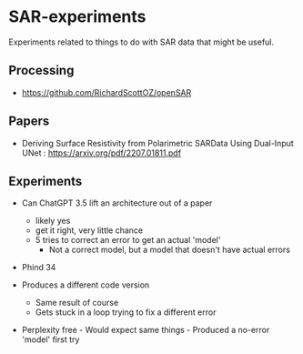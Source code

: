 # SAR-experiments
Experiments related to things to do with SAR data that might be useful.

## Processing
- https://github.com/RichardScottOZ/openSAR

## Papers
- Deriving Surface Resistivity from Polarimetric SARData Using Dual-Input UNet : https://arxiv.org/pdf/2207.01811.pdf

## Experiments
- Can ChatGPT 3.5 lift an architecture out of a paper
	- likely yes
	- get it right, very little chance
	- 5 tries to correct an error to get an actual 'model'
		- Not a correct model, but a model that doesn't have actual errors
		
		
- Phind 34
- Produces a different code version
	- Same result of course
	- Gets stuck in a loop trying to fix a different error
	
- Perplexity free
		- Would expect same things
		- Produced a no-error 'model' first try